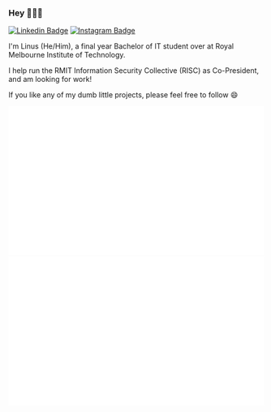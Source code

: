 ### Hey 👋👋👋

[![Linkedin Badge](https://img.shields.io/badge/-LinkedIn-0e76a8?style=flat-square&logo=Linkedin&logoColor=white)](https://www.linkedin.com/in/linus-kay)
[![Instagram Badge](https://img.shields.io/badge/-Instagram-e4405f?style=flat-square&logo=Instagram&logoColor=white)](https://www.instagram.com/linus_kay/)

I'm Linus (He/Him), a final year Bachelor of IT student over at Royal Melbourne Institute of Technology. 

I help run the RMIT Information Security Collective (RISC) as Co-President, and am looking for work! 

If you like any of my dumb little projects, please feel free to follow 😄

![](https://raw.githubusercontent.com/linuskay/github-stats/master/generated/overview.svg#gh-dark-mode-only)
![](https://raw.githubusercontent.com/linuskay/github-stats/master/generated/languages.svg#gh-dark-mode-only)
